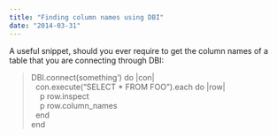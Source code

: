 ```yaml
---
title: "Finding column names using DBI"
date: "2014-03-31"
---
```


A useful snippet, should you ever require to get the column names of a table that you are connecting through DBI:

> DBI.connect(something’) do |con|  
>   con.execute(“SELECT \* FROM FOO”).each do |row|  
>     p row.inspect  
>     p row.column\_names  
>   end  
> end
